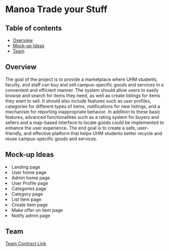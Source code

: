 # Manoa Trade your Stuff

## Table of contents

* [Overview](#overview)
* [Mock-up Ideas](#mock-up)
* [Team](#team)

## Overview
The goal of the project is to provide a marketplace where UHM students, faculty, and staff can buy and sell campus-specific goods and services in a convenient and efficient manner. The system should allow users to easily browse and search for items they need, as well as create listings for items they want to sell. It should also include features such as user profiles, categories for different types of items, notifications for new listings, and a mechanism for reporting inappropriate behavior. In addition to these basic features, advanced functionalities such as a rating system for buyers and sellers and a map-based interface to locate goods could be implemented to enhance the user experience. The end goal is to create a safe, user-friendly, and effective platform that helps UHM students better recycle and reuse campus-specific goods and services.

## Mock-up Ideas
  <li>Landing page</li>
  <li>User home page</li>
  <li>Admin home page</li>
  <li>User Profile page</li>
  <li>Categories page</li>
  <li>Category page</li>
  <li>List Item page</li>
  <li>Create item page</li>
  <li>Make offer on item page</li>
  <li>Notify admin page</li>
  
## Team
<a  href="https://docs.google.com/document/d/1DOvsdJkyUgxPniUr7G4ivfmBcsozXm4Yf86d5SVJ0kg/edit?usp=sharing">Team Contract Link</a>

